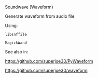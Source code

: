 Soundwave (Waveform)

Generate waveform from audio file

Using:

    libsnffile

    MagickWand

See also in:

https://github.com/superjoe30/PyWaveform

https://github.com/superjoe30/waveform
